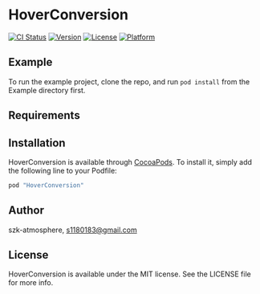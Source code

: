 # HoverConversion

[![CI Status](http://img.shields.io/travis/szk-atmosphere/HoverConversion.svg?style=flat)](https://travis-ci.org/szk-atmosphere/HoverConversion)
[![Version](https://img.shields.io/cocoapods/v/HoverConversion.svg?style=flat)](http://cocoapods.org/pods/HoverConversion)
[![License](https://img.shields.io/cocoapods/l/HoverConversion.svg?style=flat)](http://cocoapods.org/pods/HoverConversion)
[![Platform](https://img.shields.io/cocoapods/p/HoverConversion.svg?style=flat)](http://cocoapods.org/pods/HoverConversion)

## Example

To run the example project, clone the repo, and run `pod install` from the Example directory first.

## Requirements

## Installation

HoverConversion is available through [CocoaPods](http://cocoapods.org). To install
it, simply add the following line to your Podfile:

```ruby
pod "HoverConversion"
```

## Author

szk-atmosphere, s1180183@gmail.com

## License

HoverConversion is available under the MIT license. See the LICENSE file for more info.
